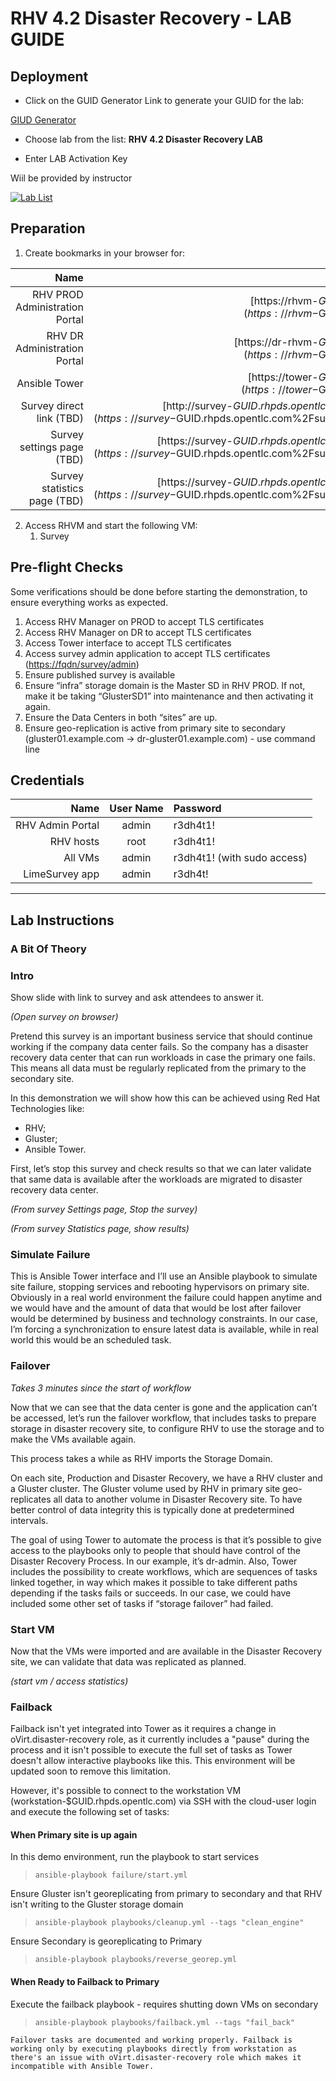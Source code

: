 RHV 4.2 Disaster Recovery - LAB GUIDE
==================================

Deployment
----------

* Click on the GUID Generator Link to generate your GUID for the lab: 

[GIUD Generator](https://www.opentlc.com/gg/gg.cgi?profile=generic_emea_jskorzyn)

* Choose lab from the list: **RHV 4.2 Disaster Recovery LAB**

* Enter LAB Activation Key

Wiil be provided by instructor

[![Lab List](https://github.com/jskorzyn/RHV-4.2-LABs/blob/master/files/lab02.png)](https://www.opentlc.com/gg/gg.cgi?profile=generic_emea_jskorzyn)


Preparation
-----------

1.  Create bookmarks in your browser for:

| Name                                  | URL                                   |
|--------------------------------------:|--------------------------------------:|
| RHV PROD Administration Portal        | [https://rhvm-$GUID.rhpds.opentlc.com](https://rhvm-$GUID.rhpds.opentlc.com) |
| RHV DR Administration Portal          | [https://dr-rhvm-$GUID.rhpds.opentlc.com](https://rhvm-$GUID.rhpds.opentlc.com) |
| Ansible Tower                         | [https://tower-$GUID.rhpds.opentlc.com](https://tower-$GUID.rhpds.opentlc.com) |
| Survey direct link (TBD)              | [http://survey-$GUID.rhpds.opentlc.com/survey/<TBD>](https://survey-$GUID.rhpds.opentlc.com%2Fsurvey%2F%3CTBD%3E) |
| Survey settings page (TBD)            | [https://survey-$GUID.rhpds.opentlc.com/survey/<TBD>](https://survey-$GUID.rhpds.opentlc.com%2Fsurvey%2F%3CTBD%3E) |
| Survey statistics page (TBD)          | [https://survey-$GUID.rhpds.opentlc.com/survey/<TBD>](https://survey-$GUID.rhpds.opentlc.com%2Fsurvey%2F%3CTBD%3E) |

2.  Access RHVM and start the following VM:
    1.  Survey

Pre-flight Checks
-----------------

Some verifications should be done before starting the demonstration, to ensure everything works as expected.

1.  Access RHV Manager on PROD to accept TLS certificates
2.  Access RHV Manager on DR to accept TLS certificates
3.  Access Tower interface to accept TLS certificates
4.  Access survey admin application  to accept TLS certificates ([https://fqdn/survey/admin](https://mojo.redhat.com/fqdn/survey/admin))
5.  Ensure published survey is available
6.  Ensure “infra” storage domain is the Master SD in RHV PROD. If not, make it be taking “GlusterSD1” into maintenance and then activating it again.
7.  Ensure the Data Centers in both “sites” are up.
8.  Ensure geo-replication is active from primary site to secondary (gluster01.example.com → dr-gluster01.example.com) - use command line

Credentials
-----------

| Name              | User Name     | Password                    |
|------------------:|:-------------:|:----------------------------|
| RHV Admin Portal  | admin         | r3dh4t1!                    |
| RHV hosts         | root          | r3dh4t1!                    |
| All VMs           | admin         | r3dh4t1! (with sudo access) |
| LimeSurvey app    | admin         | r3dh4t!                     |


--------------------

Lab Instructions
--------------------
### A Bit Of Theory




### Intro

Show slide with link to survey and ask attendees to answer it.  

_(Open survey on browser)_

Pretend this survey is an important business service that should continue working if the company data center fails. So the company has a disaster recovery data center that can run workloads in case the primary one fails. This means all data must be regularly replicated from the primary to the secondary site.

In this demonstration we will show how this can be achieved using Red Hat Technologies like:

*  RHV;
*  Gluster;
*  Ansible Tower.

First, let’s stop this survey and check results so that we can later validate that same data is available after the workloads are migrated to disaster recovery data center.

_(From survey Settings page, Stop the survey)_

_(From survey Statistics page, show results)_

### Simulate Failure

This is Ansible Tower interface and I’ll use an Ansible playbook to simulate site failure, stopping services and rebooting hypervisors on primary site. Obviously in a real world environment the failure could happen anytime and we would have and the amount of data that would be lost after failover would be determined by business and technology constraints. In our case, I’m forcing a synchronization to ensure latest data is available, while in real world this would be an scheduled task.

### Failover

_Takes 3 minutes since the start of workflow_

Now that we can see that the data center is gone and the application can’t be accessed, let’s run the failover workflow, that includes tasks to prepare storage in disaster recovery site, to configure RHV to use the storage and to make the VMs available again.

This process takes a while as RHV imports the Storage Domain.

On each site, Production and Disaster Recovery, we have a RHV cluster and a Gluster cluster. 
The Gluster volume used by RHV in primary site geo-replicates all data to another volume in Disaster Recovery site. To have better control of data integrity this is typically done at predetermined intervals.

The goal of using Tower to automate the process is that it’s possible to give access to the playbooks only to people that should have control of the Disaster Recovery Process. In our example, it’s dr-admin. Also, Tower includes the possibility to create workflows, which are sequences of tasks linked together, in way which makes it possible to take different paths depending if the tasks fails or succeeds. In our case, we could have included some other set of tasks if “storage failover” had failed.

### Start VM

Now that the VMs were imported and are available in the Disaster Recovery site, we can validate that data was replicated as planned.

_(start vm / access statistics)_

### Failback

Failback isn't yet integrated into Tower as it requires a change in oVirt.disaster-recovery role, as it currently includes a "pause" during the process and it isn't possible to execute the full set of tasks as Tower doesn't allow interactive playbooks like this. This environment will be updated soon to remove this limitation.

However, it's possible to connect to the workstation VM (workstation-$GUID.rhpds.opentlc.com) via SSH with the cloud-user login and execute the following set of tasks:

#### When Primary site is up again

In this demo environment, run the playbook to start services

>     ansible-playbook failure/start.yml

Ensure Gluster isn't georeplicating from primary to secondary and that RHV isn't writing to the Gluster storage domain

>     ansible-playbook playbooks/cleanup.yml --tags "clean_engine"

Ensure Secondary is georeplicating to Primary

>     ansible-playbook playbooks/reverse_georep.yml

#### When Ready to Failback to Primary

Execute the failback playbook - requires shutting down VMs on secondary

>     ansible-playbook playbooks/failback.yml --tags "fail_back"

```
Failover tasks are documented and working properly. Failback is working only by executing playbooks directly from workstation as there's an issue with oVirt.disaster-recovery role which makes it incompatible with Ansible Tower.
```
